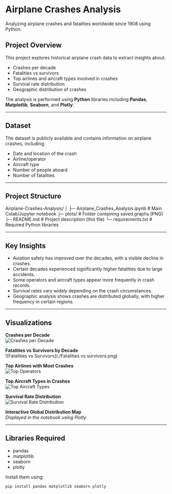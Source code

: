 # Airplane Crashes Analysis

Analyzing airplane crashes and fatalities worldwide since 1908 using Python.

## Project Overview

This project explores historical airplane crash data to extract insights about:

- Crashes per decade
- Fatalities vs survivors
- Top airlines and aircraft types involved in crashes
- Survival rate distribution
- Geographic distribution of crashes

The analysis is performed using **Python** libraries including **Pandas**, **Matplotlib**, **Seaborn**, and **Plotly**.

---

## Dataset

The dataset is publicly available and contains information on airplane crashes, including:

- Date and location of the crash
- Airline/operator
- Aircraft type
- Number of people aboard
- Number of fatalities

---

## Project Structure

Airplane-Crashes-Analysis/
│
├─ Airplane_Crashes_Analysis.ipynb # Main Colab/Jupyter notebook
├─ plots/ # Folder containing saved graphs (PNG)
├─ README.md # Project description (this file)
└─ requirements.txt # Required Python libraries


---

## Key Insights

- Aviation safety has improved over the decades, with a visible decline in crashes.
- Certain decades experienced significantly higher fatalities due to large accidents.
- Some operators and aircraft types appear more frequently in crash records.
- Survival rates vary widely depending on the crash circumstances.
- Geographic analysis shows crashes are distributed globally, with higher frequency in certain regions.

---

## Visualizations

**Crashes per Decade**  
![Crashes per Decade](./crashes_per_decade.png)

**Fatalities vs Survivors by Decade**  
![Fatalities vs Survivors](./Fatalities vs survivors.png)

**Top Airlines with Most Crashes**  
![Top Operators](./top_operators.png)

**Top Aircraft Types in Crashes**  
![Top Aircraft Types](./top_aircraft_types.png)

**Survival Rate Distribution**  
![Survival Rate Distribution](./survival_rate_distribution.png)

**Interactive Global Distribution Map**  
*Displayed in the notebook using Plotly*

---

## Libraries Required

- pandas  
- matplotlib  
- seaborn  
- plotly  

Install them using:

```bash
pip install pandas matplotlib seaborn plotly




